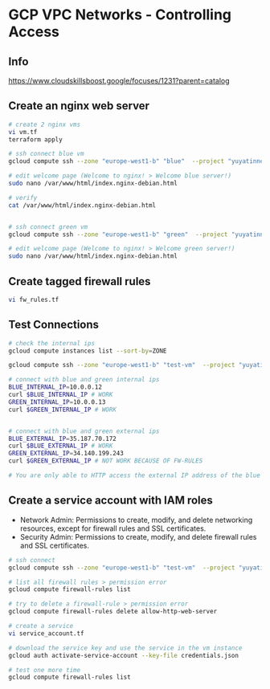 # GCP VPC Networks - Controlling Access
 
## Info
https://www.cloudskillsboost.google/focuses/1231?parent=catalog


## Create an nginx web server
```bash
# create 2 nginx vms
vi vm.tf
terraform apply

# ssh connect blue vm
gcloud compute ssh --zone "europe-west1-b" "blue"  --project "yuyatinnefeld-dev"

# edit welcome page (Welcome to nginx! > Welcome blue server!)
sudo nano /var/www/html/index.nginx-debian.html

# verify
cat /var/www/html/index.nginx-debian.html


# ssh connect green vm
gcloud compute ssh --zone "europe-west1-b" "green"  --project "yuyatinnefeld-dev"

# edit welcome page (Welcome to nginx! > Welcome green server!)
sudo nano /var/www/html/index.nginx-debian.html

```

## Create tagged firewall rules
```bash
vi fw_rules.tf
```

## Test Connections
```bash
# check the internal ips
gcloud compute instances list --sort-by=ZONE

gcloud compute ssh --zone "europe-west1-b" "test-vm"  --project "yuyatinnefeld-dev"

# connect with blue and green internal ips
BLUE_INTERNAL_IP=10.0.0.12
curl $BLUE_INTERNAL_IP # WORK
GREEN_INTERNAL_IP=10.0.0.13
curl $GREEN_INTERNAL_IP # WORK


# connect with blue and green external ips
BLUE_EXTERNAL_IP=35.187.70.172
curl $BLUE_EXTERNAL_IP # WORK
GREEN_EXTERNAL_IP=34.140.199.243
curl $GREEN_EXTERNAL_IP # NOT WORK BECAUSE OF FW-RULES

# You are only able to HTTP access the external IP address of the blue server as the allow-http-web-server only applies to VM instances with the web-server tag.
```

## Create a service account with IAM roles
- Network Admin: Permissions to create, modify, and delete networking resources, except for firewall rules and SSL certificates.
- Security Admin: Permissions to create, modify, and delete firewall rules and SSL certificates.
```bash
# ssh connect
gcloud compute ssh --zone "europe-west1-b" "test-vm"  --project "yuyatinnefeld-dev"

# list all firewall rules > permission error
gcloud compute firewall-rules list

# try to delete a firewall-rule > permission error
gcloud compute firewall-rules delete allow-http-web-server

# create a service 
vi service_account.tf

# download the service key and use the service in the vm instance
gcloud auth activate-service-account --key-file credentials.json

# test one more time
gcloud compute firewall-rules list

```